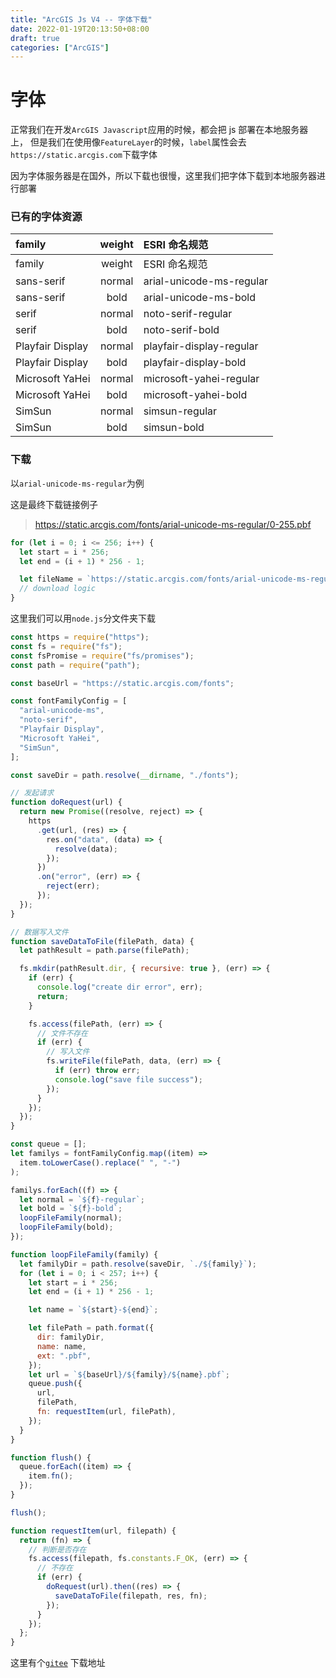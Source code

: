 ```yaml
---
title: "ArcGIS Js V4 -- 字体下载"
date: 2022-01-19T20:13:50+08:00
draft: true
categories: ["ArcGIS"]
---
```


# 字体

正常我们在开发`ArcGIS Javascript`应用的时候，都会把 js 部署在本地服务器上，
但是我们在使用像`FeatureLayer`的时候，`label`属性会去`https://static.arcgis.com`下载字体

因为字体服务器是在国外，所以下载也很慢，这里我们把字体下载到本地服务器进行部署

### 已有的字体资源

| family           | weight | ESRI 命名规范             |
| :--------------- | :----: | :----------------------- |
| family           | weight | ESRI 命名规范              |
| sans-serif       | normal | arial-unicode-ms-regular |
| sans-serif       |  bold  | arial-unicode-ms-bold    |
| serif            | normal | noto-serif-regular       |
| serif            |  bold  | noto-serif-bold          |
| Playfair Display | normal | playfair-display-regular |
| Playfair Display |  bold  | playfair-display-bold    |
| Microsoft YaHei  | normal | microsoft-yahei-regular  |
| Microsoft YaHei  |  bold  | microsoft-yahei-bold     |
| SimSun           | normal | simsun-regular           |
| SimSun           |  bold  | simsun-bold              |

### 下载

以`arial-unicode-ms-regular`为例

这是最终下载链接例子

> https://static.arcgis.com/fonts/arial-unicode-ms-regular/0-255.pbf

```js
for (let i = 0; i <= 256; i++) {
  let start = i * 256;
  let end = (i + 1) * 256 - 1;

  let fileName = `https://static.arcgis.com/fonts/arial-unicode-ms-regular/${start}-${end}.pbf`;
  // download logic
}
```

这里我们可以用`node.js`分文件夹下载

```js
const https = require("https");
const fs = require("fs");
const fsPromise = require("fs/promises");
const path = require("path");

const baseUrl = "https://static.arcgis.com/fonts";

const fontFamilyConfig = [
  "arial-unicode-ms",
  "noto-serif",
  "Playfair Display",
  "Microsoft YaHei",
  "SimSun",
];

const saveDir = path.resolve(__dirname, "./fonts");

// 发起请求
function doRequest(url) {
  return new Promise((resolve, reject) => {
    https
      .get(url, (res) => {
        res.on("data", (data) => {
          resolve(data);
        });
      })
      .on("error", (err) => {
        reject(err);
      });
  });
}

// 数据写入文件
function saveDataToFile(filePath, data) {
  let pathResult = path.parse(filePath);

  fs.mkdir(pathResult.dir, { recursive: true }, (err) => {
    if (err) {
      console.log("create dir error", err);
      return;
    }

    fs.access(filePath, (err) => {
      // 文件不存在
      if (err) {
        // 写入文件
        fs.writeFile(filePath, data, (err) => {
          if (err) throw err;
          console.log("save file success");
        });
      }
    });
  });
}

const queue = [];
let familys = fontFamilyConfig.map((item) =>
  item.toLowerCase().replace(" ", "-")
);

familys.forEach((f) => {
  let normal = `${f}-regular`;
  let bold = `${f}-bold`;
  loopFileFamily(normal);
  loopFileFamily(bold);
});

function loopFileFamily(family) {
  let familyDir = path.resolve(saveDir, `./${family}`);
  for (let i = 0; i < 257; i++) {
    let start = i * 256;
    let end = (i + 1) * 256 - 1;

    let name = `${start}-${end}`;

    let filePath = path.format({
      dir: familyDir,
      name: name,
      ext: ".pbf",
    });
    let url = `${baseUrl}/${family}/${name}.pbf`;
    queue.push({
      url,
      filePath,
      fn: requestItem(url, filePath),
    });
  }
}

function flush() {
  queue.forEach((item) => {
    item.fn();
  });
}

flush();

function requestItem(url, filepath) {
  return (fn) => {
    // 判断是否存在
    fs.access(filepath, fs.constants.F_OK, (err) => {
      // 不存在
      if (err) {
        doRequest(url).then((res) => {
          saveDataToFile(filepath, res, fn);
        });
      }
    });
  };
}
```

这里有个[`gitee`](https://gitee.com/volcanoss/arc-gis-fonts) 下载地址
